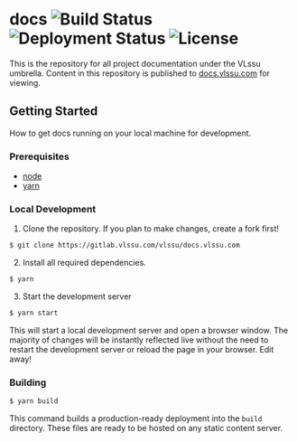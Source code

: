 # docs ![Build Status](https://img.shields.io/github/workflow/status/PaperMC/docs/Publish/main?logo=github) ![Deployment Status](https://img.shields.io/github/deployments/PaperMC/docs/github-pages?label=deployment&logo=github) ![License](https://img.shields.io/github/license/PaperMC/docs)

This is the repository for all project documentation under the VLssu umbrella. Content in this
repository is published to [docs.vlssu.com](https://docs.vlssu.com) for viewing.

## Getting Started

How to get docs running on your local machine for development.

### Prerequisites

- [node](https://nodejs.org)
- [yarn](https://yarnpkg.com/getting-started/install)

### Local Development

1. Clone the repository. If you plan to make changes, create a fork first!

```bash
$ git clone https://gitlab.vlssu.com/vlssu/docs.vlssu.com
```

2. Install all required dependencies.

```bash
$ yarn
```

3. Start the development server

```bash
$ yarn start
```

This will start a local development server and open a browser window. The majority of changes will
be instantly reflected live without the need to restart the development server or reload the page in
your browser. Edit away!

### Building

```bash
$ yarn build
```

This command builds a production-ready deployment into the `build` directory. These files are ready
to be hosted on any static content server.
